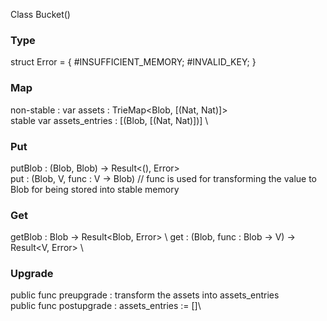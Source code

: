 Class Bucket()

### Type

  struct Error = {
    #INSUFFICIENT_MEMORY;
    #INVALID_KEY;
  }


### Map
  non-stable : var assets : TrieMap<Blob, [(Nat, Nat)]> \
  stable var assets_entries : [(Blob, [(Nat, Nat)])] \

### Put
  putBlob : (Blob, Blob) -> Result<(), Error> \
  put<V> : (Blob, V, func : V -> Blob) // func is used for transforming the value to Blob for being stored into stable memory 

### Get
  getBlob : Blob -> Result<Blob, Error> \ 
  get<V> : (Blob, func : Blob -> V) -> Result<V, Error> \

### Upgrade
  public func preupgrade : transform the assets into assets_entries \
  public func postupgrade : assets_entries := []\
